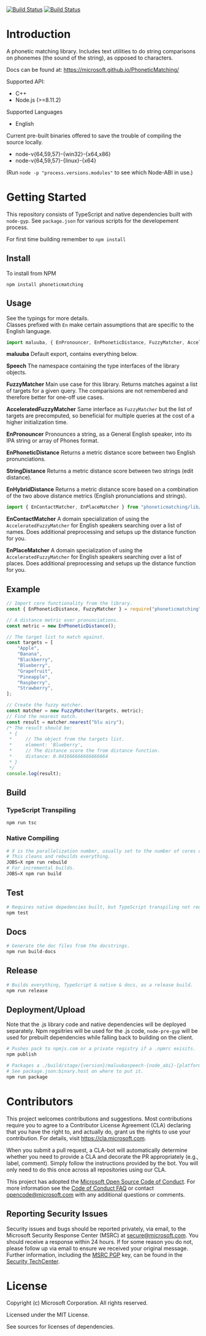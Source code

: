 [![Build Status](https://travis-ci.org/Microsoft/PhoneticMatching.svg?branch=master)](https://travis-ci.org/Microsoft/PhoneticMatching)
[![Build Status](https://ci.appveyor.com/api/projects/status/github/Microsoft/PhoneticMatching?branch=master&svg=true)](https://ci.appveyor.com/projects)

# Introduction
A phonetic matching library. Includes text utilities to do string comparisons on phonemes (the sound of the string), as opposed to characters.

Docs can be found at: https://microsoft.github.io/PhoneticMatching/

Supported API:
* C++
* Node.js (>=8.11.2)

Supported Languages
* English

Current pre-built binaries offered to save the trouble of compiling the source locally.
* node-v{64,59,57}-{win32}-{x64,x86}
* node-v{64,59,57}-{linux}-{x64}

(Run `node -p "process.versions.modules"` to see which Node-ABI in use.)
# Getting Started
This repository consists of TypeScript and native dependencies built with `node-gyp`. See `package.json` for various scripts for the developement process.

For first time building remember to `npm install`

## Install
To install from NPM
```
npm install phoneticmatching
```

## Usage
See the typings for more details. <br> Classes prefixed with `En` make certain assumptions that are specific to the English language.
```ts
import maluuba, { EnPronouncer, EnPhoneticDistance, FuzzyMatcher, AcceleratedFuzzyMatcher, EnHybridDistance, StringDistance } from "phoneticmatching";
```
__maluuba__ Default export, contains everything below.

__Speech__ The namespace containing the type interfaces of the library objects.

__FuzzyMatcher__ Main use case for this library. Returns matches against a list of targets for a given query. The comparisions are not remembered and therefore better for one-off use cases.

__AcceleratedFuzzyMatcher__ Same interface as `FuzzyMatcher` but the list of targets are precomputed, so beneficial for multiple queries at the cost of a higher initialization time.

__EnPronouncer__ Pronounces a string, as a General English speaker, into its IPA string or array of Phones format.

__EnPhoneticDistance__ Returns a metric distance score between two English pronunciations.

__StringDistance__ Returns a metric distance score between two strings (edit distance).

__EnHybridDistance__ Returns a metric distance score based on a combination of the two above distance metrics (English pronunciations and strings).

```ts
import { EnContactMatcher, EnPlaceMatcher } from "phoneticmatching/lib/matchers";
```
__EnContactMatcher__ A domain specialization of using the `AcceleratedFuzzyMatcher` for English speakers searching over a list of names. Does additional preprocessing and setups up the distance function for you.

__EnPlaceMatcher__ A domain specialization of using the `AcceleratedFuzzyMatcher` for English speakers searching over a list of places. Does additional preprocessing and setups up the distance function for you.

## Example
```js
// Import core functionality from the library.
const { EnPhoneticDistance, FuzzyMatcher } = require("phoneticmatching");

// A distance metric over pronunciations.
const metric = new EnPhoneticDistance();

// The target list to match against.
const targets = [
    "Apple",
    "Banana",
    "Blackberry",
    "Blueberry",
    "Grapefruit",
    "Pineapple",
    "Raspberry",
    "Strawberry",
];

// Create the fuzzy matcher.
const matcher = new FuzzyMatcher(targets, metric);
// Find the nearest match.
const result = matcher.nearest("blu airy");
/* The result should be:
 * {
 *     // The object from the targets list.
 *     element: 'Blueberry',
 *     // The distance score the from distance function.
 *     distance: 0.041666666666666664
 * }
 */
console.log(result);
```

## Build
### TypeScript Transpiling
```
npm run tsc
```
### Native Compiling
```py
# X is the parallelization number, usually set to the number of cores of the machine.
# This cleans and rebuilds everything.
JOBS=X npm run rebuild
# For incremental builds.
JOBS=X npm run build
```

## Test
```py
# Requires native depedencies built, but TypeScript transpiling not required.
npm test
```

## Docs
```py
# Generate the doc files from the docstrings.
npm run build-docs
```

## Release
```py
# Builds everything, TypeScript & native & docs, as a release build.
npm run release
```

## Deployment/Upload
Note that the .js library code and native dependencies will be deployed separately. Npm regsitries will be used for the .js code, `node-pre-gyp` will be used for prebuilt dependencies while falling back to building on the client.
```py
# Pushes pack to npmjs.com or a private registry if a .npmrc exisits.
npm publish
```
```py
# Packages a ./build/stage/{version}/maluubaspeech-{node_abi}-{platform}-{arch}.tar.gz.
# See package.json:binary.host on where to put it.
npm run package
```

# Contributors
This project welcomes contributions and suggestions. Most contributions require you to
agree to a Contributor License Agreement (CLA) declaring that you have the right to,
and actually do, grant us the rights to use your contribution. For details, visit
https://cla.microsoft.com.

When you submit a pull request, a CLA-bot will automatically determine whether you need
to provide a CLA and decorate the PR appropriately (e.g., label, comment). Simply follow the
instructions provided by the bot. You will only need to do this once across all repositories using our CLA.

This project has adopted the [Microsoft Open Source Code of Conduct](https://opensource.microsoft.com/codeofconduct/).
For more information see the [Code of Conduct FAQ](https://opensource.microsoft.com/codeofconduct/faq/)
or contact [opencode@microsoft.com](mailto:opencode@microsoft.com) with any additional questions or comments.

## Reporting Security Issues

Security issues and bugs should be reported privately, via email, to the Microsoft Security
Response Center (MSRC) at [secure@microsoft.com](mailto:secure@microsoft.com). You should
receive a response within 24 hours. If for some reason you do not, please follow up via
email to ensure we received your original message. Further information, including the
[MSRC PGP](https://technet.microsoft.com/en-us/security/dn606155) key, can be found in
the [Security TechCenter](https://technet.microsoft.com/en-us/security/default).

# License
Copyright (c) Microsoft Corporation. All rights reserved.

Licensed under the MIT License.

See sources for licenses of dependencies.
